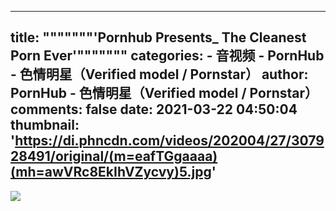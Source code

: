 
---
title: """""""'Pornhub Presents_ The Cleanest Porn Ever'"""""""
categories: 
    - 音视频
    - PornHub - 色情明星（Verified model / Pornstar）
author: PornHub - 色情明星（Verified model / Pornstar）
comments: false
date: 2021-03-22 04:50:04
thumbnail: 'https://di.phncdn.com/videos/202004/27/307928491/original/(m=eafTGgaaaa)(mh=awVRc8EkIhVZycvy)5.jpg'
---

<div>   
<img src="https://di.phncdn.com/videos/202004/27/307928491/original/(m=eafTGgaaaa)(mh=awVRc8EkIhVZycvy)5.jpg" referrerpolicy="no-referrer">  
</div>
            